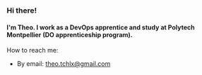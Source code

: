 ### Hi there!
#### I'm Theo. I work as a DevOps apprentice and study at Polytech Montpellier (DO apprenticeship program).
How to reach me:
* By email: theo.tchlx@gmail.com
</br>
<!--
I'm currently learning:
* 
My current projects include:
* Beep, a discord-like Web app in TS with React and Adonis.
* Manar project RPG or smth
* ...therest
Python, C, HTML5/CSS3, SQL, video editing
-->


<!--
**theotchlx/theotchlx** is a ✨ _special_ ✨ repository because its `README.md` (this file) appears on your GitHub profile.

Here are some ideas to get you started:

- 🔭 I’m currently working on ...
- 🌱 I’m currently learning ...
- 👯 I’m looking to collaborate on ...
- 🤔 I’m looking for help with ...
- 💬 Ask me about ...
- 📫 How to reach me: ...
- 😄 Pronouns: ...
- ⚡ Fun fact: ...
-->
